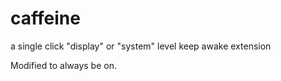 # caffeine
a single click "display" or "system" level keep awake extension

Modified to always be on.

